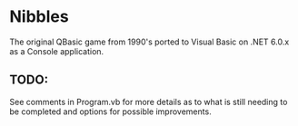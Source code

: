 # Nibbles

The original QBasic game from 1990's ported to Visual Basic on .NET 6.0.x as a Console application.

## TODO:

See comments in Program.vb for more details as to what is still needing to be completed and options for possible improvements.
